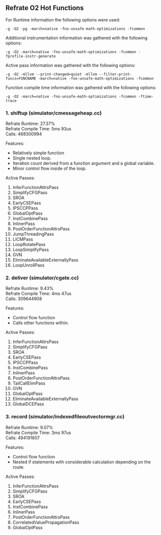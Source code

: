 ## Refrate O2 Hot Functions

For Runtime information the following options were used:
```
-g -O2 -pg -march=native -fno-unsafe-math-optimizations -fcommon
```

Additional instrumentation information was gathered with the following options:
```
-g -O2 -march=native -fno-unsafe-math-optimizations -fcommon -fprofile-instr-generate
```

Active pass information was gathered with the following options:
```
-g -O2 -mllvm --print-changed=quiet -mllvm --filter-print-funcs=FUNCNAME -march=native -fno-unsafe-math-optimizations -fcommon
```

Function compile time information was gathered with the following options:
```
-g -O2 -march=native -fno-unsafe-math-optimizations -fcommon -ftime-trace
```

### 1. shiftup (simulator/cmessageheap.cc)
Refrate Runtime: 27.37% \
Refrate Compile Time:	5ms 93us \
Calls: 468300994

Features:
- Relatively simple function
- Single nested loop.
- Iteration count derived from a function argument and a global variable.
- Minor control flow inside of the loop.

Active Passes:
1.	InferFunctionAttrsPass
2.	SimplifyCFGPass
3.	SROA
4.	EarlyCSEPass
5.	IPSCCPPass
6.	GlobalOptPass
7.	InstCombinePass
8.	InlinerPass
9.	PostOrderFunctionAttrsPass
10.	JumpThreadingPass
11.	LICMPass
12.	LoopRotatePass
13.	LoopSimplifyPass
14.	GVN
15.	EliminateAvailableExternallyPass
16.	LoopUnrollPass




### 2. deliver (simulator/cgate.cc)
Refrate Runtime: 9.43% \
Refrate Compile Time: 4ms 47us \
Calls: 309644908

Features:
- Control flow function
- Calls other functions within.

Active Passes:
1.	InferFunctionAttrsPass
2.	SimplifyCFGPass
3.	SROA
4.	EarlyCSEPass
5.	IPSCCPPass
6.	InstCombinePass
7.	InlinerPass
8.	PostOrderFunctionAttrsPass
9.	TailCallElimPass
10.	GVN
11.	GlobalOptPass
12.	EliminateAvailableExternallyPass
13.	GlobalDCEPass


### 3. record (simulator/indexedfileoutvectormgr.cc)
Refrate Runtime: 9.07% \
Refrate Compile Time:	3ms 97us \
Calls: 494191607

Features:
- Control flow function
- Nested if statements with considerable calculation depending on the route.

Active Passes:
1.	InferFunctionAttrsPass
2.	SimplifyCFGPass
3.	SROA
4.	EarlyCSEPass
5.	InstCombinePass
6.	InlinerPass
7.	PostOrderFunctionAttrsPass
8.	CorrelatedValuePropagationPass
9.	GlobalOptPass

